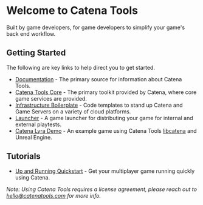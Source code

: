 # Welcome to Catena Tools

Built by game developers, for game developers to simplify your game's back end workflow.

## Getting Started

The following are key links to help direct you to get started.

* [Documentation](https://docs.catenatools.com) - The primary source for information about Catena Tools.
* [Catena Tools Core](https://github.com/catenatools/catena-tools-core) - The primary toolkit provided by Catena, where core game services are provided.
* [Infrastructure Boilerplate](https://github.com/catenatools/infrastructure) - Code templates to stand up Catena and Game Servers on a variety of cloud platforms. 
* [Launcher](https://github.com/catenatools/launcher) - A game launcher for distributing your game for internal and external playtests.
* [Catena Lyra Demo](https://github.com/catenatools/catena-lyra-demo) - An example game using Catena Tools [libcatena](https://github.com/catenatools/libcatena) and Unreal Engine.

## Tutorials

* [Up and Running Quickstart](https://docs.catenatools.com/quickstart-up-and-running.html) - Get your multiplayer game running quickly using Catena.

*Note: Using Catena Tools requires a license agreement, please reach out to hello@catenatools.com for more info.*

